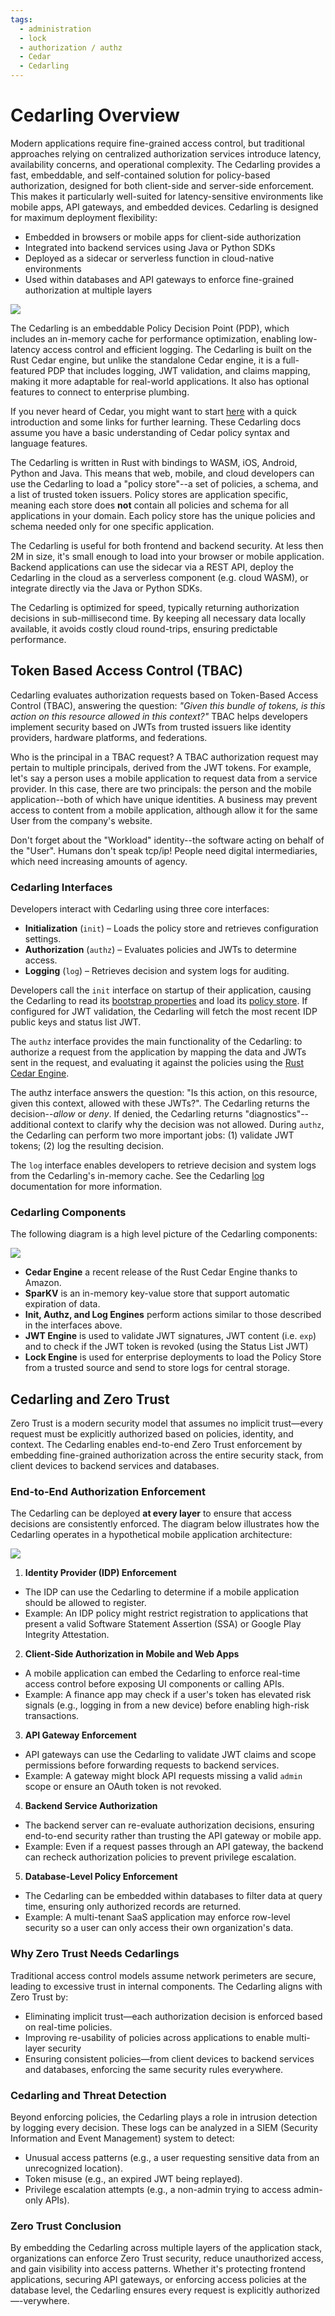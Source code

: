 ```yaml
---
tags:
  - administration
  - lock
  - authorization / authz
  - Cedar
  - Cedarling
---
```


# Cedarling Overview

Modern applications require fine-grained access control, but traditional approaches relying on 
centralized authorization services introduce latency, availability concerns, and operational 
complexity. The Cedarling provides a fast, embeddable, and self-contained solution for policy-based 
authorization, designed for both client-side and server-side enforcement. This makes it 
particularly well-suited for latency-sensitive environments like mobile apps, API gateways, and 
embedded devices. Cedarling is designed for maximum deployment flexibility:

* Embedded in browsers or mobile apps for client-side authorization
* Integrated into backend services using Java or Python SDKs
* Deployed as a sidecar or serverless function in cloud-native environments
* Used within databases and API gateways to enforce fine-grained authorization at multiple layers

![](../assets/lock-cedarling-diagram-1.jpg)

The Cedarling is an embeddable Policy Decision Point (PDP), which includes an in-memory cache 
for performance optimization, enabling low-latency access control and efficient logging. The 
Cedarling is built on the Rust Cedar engine, but unlike the standalone Cedar engine, it is a 
full-featured PDP that includes logging, JWT validation, and claims mapping, making it 
more adaptable for real-world applications. It also has optional features to connect 
to enterprise plumbing.

If you never heard of Cedar, you might want to start [here](./cedar-intro.md) with 
a quick introduction and some links for further learning. These Cedarling docs assume 
you have a basic understanding of Cedar policy syntax and language features. 

The Cedarling is written in Rust with bindings to WASM, iOS, Android, Python and Java. 
This means that web, mobile, and cloud developers can use the Cedarling  to load a 
"policy store"--a set of policies, a schema, and a list of trusted token issuers. 
Policy stores are application specific, meaning each store 
does **not** contain all policies and schema for all applications in your domain. Each policy 
store has the unique policies and schema needed only for one specific application.

The Cedarling is useful for both frontend and backend security. At less then 2M in size, 
it's small enough to load into your browser or mobile application. Backend
applications can use the sidecar via a REST API, deploy the Cedarling in the cloud as a 
serverless component (e.g. cloud WASM), or integrate directly via the Java or Python SDKs. 

The Cedarling is optimized for speed, typically returning authorization decisions in sub-millisecond time. By 
keeping all necessary data locally available, it avoids costly cloud round-trips, ensuring predictable performance.

## Token Based Access Control (TBAC)

Cedarling evaluates authorization requests based on Token-Based Access Control (TBAC), 
answering the question: _"Given this bundle of tokens, is this action on this resource allowed 
in this context?"_ TBAC helps developers implement security based on JWTs from trusted issuers 
like identity providers, hardware platforms, and federations. 

Who is the principal in a TBAC request? A TBAC authorization request may pertain to multiple 
principals, derived from the JWT tokens. For example, let's say a person uses a mobile application 
to request data from a service provider. In this case, there are two principals: the person and 
the mobile application--both of which have unique identities. A business may prevent access to 
content from a mobile application, although allow it for the same User from the company's website.

Don't forget about the "Workload" identity--the software acting on behalf of the "User". Humans don't 
speak tcp/ip! People need digital intermediaries, which need increasing amounts of agency.

### Cedarling Interfaces

Developers interact with Cedarling using three core interfaces:

* **Initialization** (`init`) – Loads the policy store and retrieves configuration settings.
* **Authorization** (`authz`) – Evaluates policies and JWTs to determine access.
* **Logging** (`log`) – Retrieves decision and system logs for auditing. 

Developers call the `init` interface on startup of their application, causing the Cedarling to read
its [bootstrap properties](./cedarling-properties) and load its [policy store](./cedarling-policy-store).
If configured for JWT validation, the Cedarling will fetch the most recent IDP public keys and status 
list JWT.

The `authz` interface provides the main functionality of the Cedarling: to authorize a request from the 
application by mapping the data and JWTs sent in the request, and evaluating it against the policies using 
the [Rust Cedar Engine](https://github.com/cedar-policy/cedar). 

The authz interface answers the question: "Is this action, on this resource, given this context, 
allowed with these JWTs?". The Cedarling returns the decision--*allow* or *deny*. If denied, the 
Cedarling returns "diagnostics"--additional context to clarify why the decision was not allowed. 
During `authz`, the Cedarling can perform two more important jobs: (1) validate JWT tokens; (2) log 
the resulting decision. 

The `log` interface enables developers to retrieve decision and system logs from the Cedarling's 
in-memory cache. See the Cedarling [log](./cedarling-logs) documentation for more information. 

### Cedarling Components

The following diagram is a high level picture of the Cedarling components:

![](../assets/lock-cedarling-rust-core-components.jpg)

* **Cedar Engine** a recent release of the Rust Cedar Engine thanks to Amazon.
* **SparKV** is an in-memory key-value store that support automatic expiration of data.
* **Init, Authz, and Log Engines** perform actions similar to those described in the interfaces 
above.
* **JWT Engine** is used to validate JWT signatures, JWT content (i.e. `exp`) and to check if the JWT token is revoked (using the Status List JWT) 
* **Lock Engine** is used for enterprise deployments to load the Policy Store from a trusted source and send to store logs for central storage. 

## Cedarling and Zero Trust

Zero Trust is a modern security model that assumes no implicit trust—every request must be explicitly authorized based on policies, identity, and context. The Cedarling enables end-to-end Zero Trust enforcement by embedding fine-grained authorization across the entire security stack, from client devices to backend services and databases.

### End-to-End Authorization Enforcement
The Cedarling can be deployed **at every layer** to ensure that access decisions are consistently enforced. The diagram below illustrates how the Cedarling operates in a hypothetical mobile application architecture:

![](../assets/lock-cedarling-mobile-generic.jpg)

1. **Identity Provider (IDP) Enforcement**  
  - The IDP can use the Cedarling to determine if a mobile application should be allowed to register.  
  - Example: An IDP policy might restrict registration to applications that present a valid Software Statement Assertion (SSA) or Google Play Integrity Attestation.
  
2. **Client-Side Authorization in Mobile and Web Apps**  
  - A mobile application can embed the Cedarling to enforce real-time access control before exposing UI components or calling APIs.  
  - Example: A finance app may check if a user's token has elevated risk signals (e.g., logging in from a new device) before enabling high-risk transactions.

3. **API Gateway Enforcement**  
  - API gateways can use the Cedarling to validate JWT claims and scope permissions before forwarding requests to backend services.  
  - Example: A gateway might block API requests missing a valid `admin` scope or ensure an OAuth token is not revoked.

4. **Backend Service Authorization**  
  - The backend server can re-evaluate authorization decisions, ensuring end-to-end security rather than trusting the API gateway or mobile app.  
  - Example: Even if a request passes through an API gateway, the backend can recheck authorization policies to prevent privilege escalation.

5. **Database-Level Policy Enforcement**  
  - The Cedarling can be embedded within databases to filter data at query time, ensuring only authorized records are returned.  
  - Example: A multi-tenant SaaS application may enforce row-level security so a user can only access their own organization's data.

### Why Zero Trust Needs Cedarlings
Traditional access control models assume network perimeters are secure, leading to excessive trust in internal components. The Cedarling aligns with Zero Trust by:

- Eliminating implicit trust—each authorization decision is enforced based on real-time policies.
- Improving re-usability of policies across applications to enable multi-layer security
- Ensuring consistent policies—from client devices to backend services and databases, enforcing the same security rules everywhere.

### Cedarling and Threat Detection
Beyond enforcing policies, the Cedarling plays a role in intrusion detection by logging every decision. These logs can be analyzed in a SIEM (Security Information and Event Management) system to detect:
- Unusual access patterns (e.g., a user requesting sensitive data from an unrecognized location).
- Token misuse (e.g., an expired JWT being replayed).
- Privilege escalation attempts (e.g., a non-admin trying to access admin-only APIs).

### Zero Trust Conclusion
By embedding the Cedarling across multiple layers of the application stack, organizations can enforce Zero Trust security, reduce unauthorized access, and gain visibility into access patterns. Whether it's protecting frontend applications, securing API gateways, or enforcing access policies at the database level, the Cedarling ensures every request is explicitly authorized—-verywhere.
